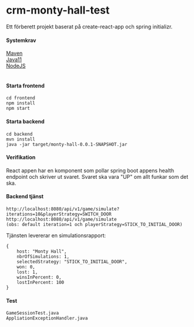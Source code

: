 # crm-monty-hall-test

Ett förberett projekt baserat på create-react-app och spring initializr.

#### Systemkrav

[Maven](https://maven.apache.org/)<br>
[Java11](https://openjdk.java.net/projects/jdk/11/)<br>
[NodeJS](https://nodejs.org)<br>
<br>

#### Starta frontend
```
cd frontend
npm install
npm start
```

#### Starta backend
```
cd backend
mvn install
java -jar target/monty-hall-0.0.1-SNAPSHOT.jar   
```

#### Verifikation
React appen har en komponent som pollar spring boot appens health endpoint och skriver ut svaret. Svaret ska vara "UP" om allt funkar som det ska.

#### Backend tjänst
```
http://localhost:8080/api/v1/game/simulate?iterations=10&playerStrategy=SWITCH_DOOR
http://localhost:8080/api/v1/game/simulate 
(obs: default iteration=1 och playerStrategy=STICK_TO_INITIAL_DOOR)
```
Tjänsten levererar en simulationsrapport:
```
{
    host: "Monty Hall",
    nbrOfSimulations: 1,
    selectedStrategy: "STICK_TO_INITIAL_DOOR",
    won: 0,
    lost: 1,
    winsInPercent: 0,
    lostInPercent: 100
}
```

#### Test
```
GameSessionTest.java
AppliationExceptionHandler.java
```





